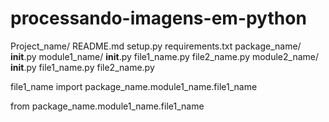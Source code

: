 # processando-imagens-em-python

Project_name/
    README.md
    setup.py
    requirements.txt
    package_name/
        __init__.py
        module1_name/
            __init__.py
            file1_name.py
            file2_name.py
        module2_name/
            __init__.py
            file1_name.py
            file2_name.py


file1_name
import package_name.module1_name.file1_name

from package_name.module1_name.file1_name